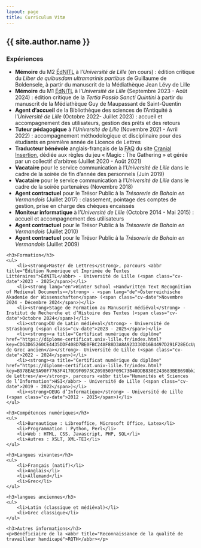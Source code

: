 ```yaml
---
layout: page
title: Curriculum Vitæ
---
```

<section class="header">
	<h2>{{ site.author.name }}</h2>
</section>

<section class="content">
	<h3>Expériences</h3>
	<ul>
		<li><strong>Mémoire</strong> du M2 <abbr title="Édition Numérique et Imprimée de Textes Littéraires">ÉdNITL</abbr> à l’<em>Université de Lille</em> (<span class="cv-date">en cours</span>) : édition critique du <em lang="la">Liber de quibusdam ultramarinis partibus</em> de Guillaume de Boldensele, à partir du manuscrit de la Médiathèque Jean Lévy de Lille</li>
		<li><strong>Mémoire</strong> du M1 <abbr title="Édition Numérique et Imprimée de Textes Littéraires">ÉdNITL</abbr> à l’<em>Université de Lille</em> (<span class="cv-date">Septembre 2023 - Août 2024</span>) : édition critique de la <em lang="la">Tertia Passio Sancti Quintini</em> à partir du manuscrit de la Médiathèque Guy de Maupassant de Saint-Quentin</li>
		<li><strong>Agent d’accueil</strong> de la Bibliothèque des sciences de l’Antiquité à l’<em>Université de Lille</em> (<span class="cv-date">Octobre 2022- Juillet 2023</span>) : accueil et accompagnement des utilisateurs, gestion des prêts et des retours</li>
		<li><strong>Tuteur pédagogique</strong> à l’<em>Université de Lille</em> (<span class="cv-date">Novembre 2021 - Avril 2022</span>) : accompagnement méthodologique et disciplinaire pour des étudiants en première année de Licence de Lettres</li>
		<li><strong>Traducteur bénévole</strong> anglais-français de la <abbr title="Foire aux questions">FAQ</abbr> du site <a href="https://www.cranial-insertion.com">Cranial Insertion</a>, dédiée aux règles du jeu « Magic : The Gathering » et gérée par un collectif d’arbitres (<span class="cv-date">Juillet 2020 - Août 2021</span>)</li>
		<li><strong>Vacataire</strong> pour le service communication à l’<em>Université de Lille</em> dans le cadre de la soirée de fin d’année des personnels (<span class="cv-date">Juin 2019</span>)</li>
		<li><strong>Vacataire</strong> pour le service communication à l’<em>Université de Lille</em> dans le cadre de la soirée partenaires (<span class="cv-date">Novembre 2018</span>)</li>
		<li><strong>Agent contractuel</strong> pour le Trésor Public à la <em>Trésorerie de Bohain en Vermandois</em> (<span class="cv-date">Juillet 2017</span>) : classement, pointage des comptes de gestion, prise en charge des chèques encaissés</li>
		<li><strong>Moniteur informatique</strong> à l’<em>Université de Lille</em> (<span class="cv-date">Octobre 2014 - Mai 2015</span>) : accueil et accompagnement des utilisateurs</li>
		<li><strong>Agent contractuel</strong> pour le Trésor Public à la <em>Trésorerie de Bohain en Vermandois</em> (<span class="cv-date">Juillet 2010</span>)</li>
		<li><strong>Agent contractuel</strong> pour le Trésor Public à la <em>Trésorerie de Bohain en Vermandois</em> (<span class="cv-date">Juillet 2009</span>)</li>
	</ul>

	<h3>Formation</h3>
	<ul>
		<li><strong>Master de Lettres</strong>, parcours <abbr title="Édition Numérique et Imprimée de Textes Littéraires">ÉdNITL</abbr> - Université de Lille (<span class="cv-date">2023 - 2025</span>)</li>
		<li><strong lang="en">Winter School «Handwritten Text Recognition of Medieval Documents»</strong> - <span lang="de">Österreichische Akademie der Wissenschaften</span> (<span class="cv-date">Novembre 2024 - Décembre 2024</span>)</li>
		<li><strong>Stage de Formation au Manuscrit médiéval</strong> - Institut de Recherche et d’Histoire des Textes (<span class="cv-date">Octobre 2024</span>)</li>
		<li><strong>DU de Latin médiéval</strong> - Université de Strasbourg (<span class="cv-date">2023 - 2025</span>)</li>
		<li><strong><a title="Certificat numérique du diplôme" href="https://diplome-certificat.univ-lille.fr/index.html?key=CD63D65260CE4435DDF408D7BE0FBC24AF88D3A8A923330D16B4497D291F28ECcUppOTBxWjYrVFJHMlRSSGxsdGgyWjMzVko1QTFmV3NVY3owSkZGOUx3dVYwOGFE">DUFL de Grec ancien</a></strong>- Université de Lille (<span class="cv-date">2022 - 2024</span>)</li>
		<li><strong><a title="Certificat numérique du diplôme" href="https://diplome-certificat.univ-lille.fr/index.html?key=B978EAE9A90F7763F4170D9F0973C2098503F09C73B40DDB830E243683BEB698bkJBaEtnN3RoMVVMaEtsQVBOQklHUXpna0xqZmI4MzBISSt4aXp2SGxwb3BiT0Vt">Licence de Lettres</a></strong>, parcours <abbr title="Humanités et Sciences de l’Information">HSI</abbr> - Université de Lille (<span class="cv-date">2019 - 2022</span>)</li>
		<li><strong>DEUG d’Informatique</strong> - Université de Lille (<span class="cv-date">2012 - 2015</span>)</li>
	</ul>

	<h3>Compétences numériques</h3>
	<ul>
		<li>Bureautique : Libreoffice, Microsoft Office, Latex</li>
		<li>Programmation : Python, Perl</li>
		<li>Web : HTML, CSS, Javascript, PHP, SQL</li>
		<li>Autres : XSLT, XML-TEI</li>
	</ul>

	<h3>Langues vivantes</h3>
	<ul>
		<li>Français (natif)</li>
		<li>Anglais</li>
		<li>Allemand</li>
		<li>Grec</li>
	</ul>

	<h3>langues anciennes</h3>
	<ul>
		<li>Latin (classique et médiéval)</li>
		<li>Grec classique</li>
	</ul>
	
	<h3>Autres informations</h3>
	<p>Bénéficiaire de la <abbr title="Reconnaissance de la qualité de travailleur handicapé">RQTH</abbr></p>
</section>